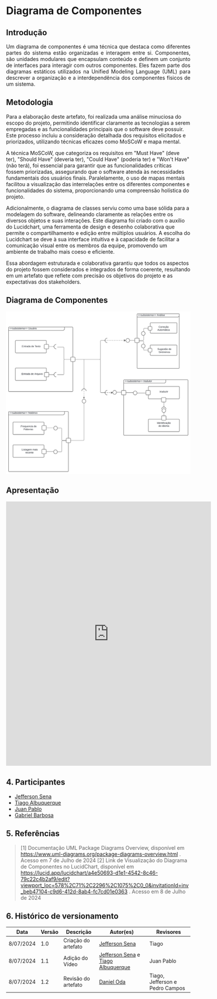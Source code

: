 # Diagrama de Componentes

## Introdução
<p align="justify"> Um diagrama de componentes é uma técnica que destaca como diferentes partes do sistema estão organizadas e interagem entre si. Componentes, são unidades modulares que encapsulam conteúdo e definem um conjunto de interfaces para interagir com outros componentes. Eles fazem parte dos diagramas estáticos utilizados na Unified Modeling Language (UML) para descrever a organização e a interdependência dos componentes físicos de um sistema.</p>

## Metodologia
Para a elaboração deste artefato, foi realizada uma análise minuciosa do escopo do projeto, permitindo identificar claramente as tecnologias a serem empregadas e as funcionalidades principais que o software deve possuir. Este processo incluiu a consideração detalhada dos requisitos elicitados e priorizados, utilizando técnicas eficazes como MoSCoW e mapa mental.

A técnica MoSCoW, que categoriza os requisitos em "Must Have" (deve ter), "Should Have" (deveria ter), "Could Have" (poderia ter) e "Won't Have" (não terá), foi essencial para garantir que as funcionalidades críticas fossem priorizadas, assegurando que o software atenda às necessidades fundamentais dos usuários finais. Paralelamente, o uso de mapas mentais facilitou a visualização das interrelações entre os diferentes componentes e funcionalidades do sistema, proporcionando uma compreensão holística do projeto.

Adicionalmente, o diagrama de classes serviu como uma base sólida para a modelagem do software, delineando claramente as relações entre os diversos objetos e suas interações. Este diagrama foi criado com o auxílio do Lucidchart, uma ferramenta de design e desenho colaborativa que permite o compartilhamento e edição entre múltiplos usuários. A escolha do Lucidchart se deve à sua interface intuitiva e à capacidade de facilitar a comunicação visual entre os membros da equipe, promovendo um ambiente de trabalho mais coeso e eficiente.

Essa abordagem estruturada e colaborativa garantiu que todos os aspectos do projeto fossem considerados e integrados de forma coerente, resultando em um artefato que reflete com precisão os objetivos do projeto e as expectativas dos stakeholders.


## Diagrama de Componentes
![Diagrama de Componentes](../../img/diagramas/Diagrama_de_componentes.svg)

## Apresentação
<iframe width="560" height="720" src="https://www.youtube.com/embed/0Kw3GQdzhds?si=VOX3gEI1DHap8Agl" title="YouTube video player" frameborder="0" allow="accelerometer; autoplay; clipboard-write; encrypted-media; gyroscope; picture-in-picture; web-share" referrerpolicy="strict-origin-when-cross-origin" allowfullscreen></iframe>

## 4. Participantes

- [Jefferson Sena](https://github.com/JeffersonSenaa)
- [Tiago Albuquerque](https://github.com/Tiago1604)
- [Juan Pablo](https://github.com/Juan-Ricarte)
- [Gabriel Barbosa](https://github.com/Gabrie1Barbosa)

## 5. Referências

> [1] Documentação UML Package Diagrams Overview, disponível em https://www.uml-diagrams.org/package-diagrams-overview.html . Acesso em 7 de Julho de 2024
> [2] Link de Visualização do Diagrama de Componentes no LucidChart, disponível em https://lucid.app/lucidchart/a4e50693-d1e1-4542-8c46-79c22c4b2af9/edit?viewport_loc=578%2C71%2C2296%2C1075%2C0_0&invitationId=inv_beb47104-c9d6-412d-8ab4-fc7cd01e0363 . Acesso em 8 de Julho de 2024

## 6. Histórico de versionamento

| Data      | Versão | Descrição           | Autor(es)| Revisores |
|-----------| -- |---------------------| -- |-----------|
| 8/07/2024 |1.0| Criação do artefato | [Jefferson Sena](https://github.com/JeffersonSenaa)| Tiago |
| 8/07/2024 |1.1| Adição do Vídeo | [Jefferson Sena](https://github.com/JeffersonSenaa) e [Tiago Albuquerque](https://github.com/Tiago1604) | Juan Pablo |
| 8/07/2024 |1.2| Revisão do artefato | [Daniel Oda](https://github.com/danieloda) | Tiago, Jefferson e Pedro Campos |